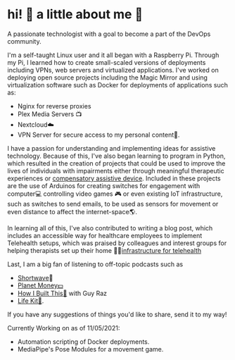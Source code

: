 # hi! :wave: a little about me :boy:
A passionate technologist with a goal to become a part of the DevOps community.

I'm a self-taught Linux user and it all began with a Raspberry Pi. Through my Pi, I learned how to create small-scaled versions of deployments including VPNs, web servers and virtualized applications. I've worked on deploying open source projects including the Magic Mirror and using virtualization software such as Docker for deployments of applications such as:

- Nginx for reverse proxies
- Plex Media Servers :tv:
- Nextcloud:cloud:
- VPN Server for secure access to my personal content:closed_lock_with_key:.

I have a passion for understanding and implementing ideas for assistive technology. Because of this, I've also began learning to program in Python, which resulted in the creation of projects that could be used to improve the lives of individuals with impairments either through meaningful therapeutic experiences or [compensatory assistive device](https://github.com/kawangwong/handtracking_mouse). Included in these projects are the use of Arduinos for creating switches for engagement with computer:computer: controlling video games :video_game: or even existing IoT infrastructure, such as switches to send emails, to be used as sensors for movement or even distance to affect the internet-space🌎.

In learning all of this, I've also contributed to writing a blog post, which includes an accessible way for healthcare employees to implement Telehealth setups, which was praised by colleagues and interest groups for helping therapists set up their home 👨‍⚕️[infrastructure for telehealth](https://otvijay.com/2020/08/23/comprehensive-guide-to-setup-for-telehealth/)

Last, I am a big fan of listening to off-topic podcasts such as

- [Shortwave](https://www.npr.org/podcasts/510351/short-wave)🧪
- [Planet Money:dollar:](https://www.npr.org/podcasts/510289/planet-money/)
- [How I Built This:hammer:](https://www.npr.org/podcasts/510313/how-i-built-this) with Guy Raz
- [Life Kit:school_satchel:](https://www.npr.org/lifekit).

If you have any suggestions of things you'd like to share, send it to my way!


Currently Working on as of 11/05/2021:

- Automation scripting of Docker deployments.
- MediaPipe's Pose Modules for a movement game.
